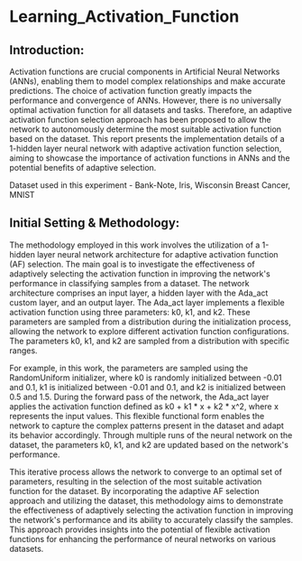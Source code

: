 # Learning_Activation_Function
## Introduction: 

Activation functions are crucial components in Artificial Neural Networks (ANNs), enabling them to model complex relationships and make accurate predictions. The choice of activation function greatly impacts the performance and convergence of ANNs. However, there is no universally optimal activation function for all datasets and tasks. Therefore, an adaptive activation function selection approach has been proposed to allow the network to autonomously determine the most suitable activation function based on the dataset. This report presents the implementation details of a 1-hidden layer neural network with adaptive activation function selection, aiming to showcase the importance of activation functions in ANNs and the potential benefits of adaptive selection.

Dataset used in this experiment - Bank-Note, Iris, Wisconsin Breast Cancer, MNIST 

## Initial Setting & Methodology: 

The methodology employed in this work involves the utilization of a 1-hidden layer neural network architecture for adaptive activation function (AF) selection. The main goal is to investigate the effectiveness of adaptively selecting the activation function in improving the network's performance in classifying samples from a dataset. The network architecture comprises an input layer, a hidden layer with the Ada_act custom layer, and an output layer. The Ada_act layer implements a flexible activation function using three parameters: k0, k1, and k2. These parameters are sampled from a distribution during the initialization process, allowing the network to explore different activation function configurations. The parameters k0, k1, and k2 are sampled from a distribution with specific ranges. 

For example, in this work, the parameters are sampled using the RandomUniform initializer, where k0 is randomly initialized between -0.01 and 0.1, k1 is initialized between -0.01 and 0.1, and k2 is initialized between 0.5 and 1.5. During the forward pass of the network, the Ada_act layer applies the activation function defined as k0 + k1 * x + k2 * x^2, where x represents the input values. This flexible functional form enables the network to capture the complex patterns present in the dataset and adapt its behavior accordingly. Through multiple runs of the neural network on the dataset, the parameters k0, k1, and k2 are updated based on the network's performance. 

This iterative process allows the network to converge to an optimal set of parameters, resulting in the selection of the most suitable activation function for the dataset. By incorporating the adaptive AF selection approach and utilizing the dataset, this methodology aims to demonstrate the effectiveness of adaptively selecting the activation function in improving the network's performance and its ability to accurately classify the samples. This approach provides insights into the potential of flexible activation functions for enhancing the performance of neural networks on various datasets.
